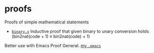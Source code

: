 # proofs
Proofs of simple mathematical statements

- [`binary.v`](binary.v) Inductive proof that given binary to unary conversion holds (bin2nat(code + 1) ≡ bin2nat(code) + 1)

Better use with Emacs Proof General. [my `.emacs`](https://raw.githubusercontent.com/dk14/emacs-init/master/.emacs)
